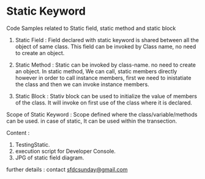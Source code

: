 # Static Keyword
Code Samples related to Static field, static method and static block

1. Static Field : 
Field declared with static keyword is shared between all the object of same class. This field can be invoked by Class name, no need to create an object. 

2. Static Method : 
Static can be invoked by class-name. no need to create an object. In static method, We can call, static members directly however in order to call instance members, first we need to inistatiate the class and then we can invoke instance members.

3. Static Block :
Stativ block can be used to initialize the value of members of the class. It will invoke on first use of the class where it is declared.

Scope of Static Keyword : 
Scope defined where the class/variable/methods can be used. in case of static, It can be used within the transection.

Content : 
1. TestingStatic.
2. execution script for Developer Console.
3. JPG of static field diagram.

further details : contact sfdcsunday@gmail.com